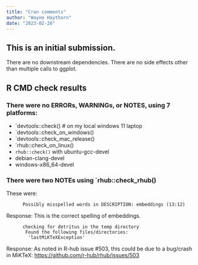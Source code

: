 ```yaml
---
title: "Cran comments"
author: "Wayne Haythorn"
date: "2023-02-28"
---
```


## This is an initial submission.
There are no downstream dependencies.
There are no side effects other than multiple calls to ggplot.


## R CMD check results

### There were no ERRORs, WARNINGs, or NOTES, using 7 platforms:
  - `devtools::check()    # on my local windows 11 laptop
  - `devtools::check_on_windows()
  - `devtools::check_mac_release()
  - `rhub::check_on_linux()
  - `rhub::check()` with ubuntu-gcc-devel
  -   debian-clang-devel
  -   windows-x86_64-devel
  
### There were two NOTEs using `rhub::check_rhub()
  
  These were:

```  
      Possibly misspelled words in DESCRIPTION: embeddings (13:12)
```
     
   Response: This is the correct spelling of embeddings.
    
```
      checking for detritus in the temp directory
       Found the following files/directories:
        'lastMiKTeXException'
```
     
  Response: As noted in R-hub issue #503, this could be due to a bug/crash in MiKTeX:
        https://github.com/r-hub/rhub/issues/503

